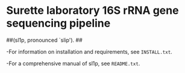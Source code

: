 # Surette laboratory 16S rRNA gene sequencing pipeline #
##(sl1p, pronounced `slip'). ##

-For information on installation and requirements, see `INSTALL.txt`.

-For a comprehensive manual of sl1p, see `README.txt`.